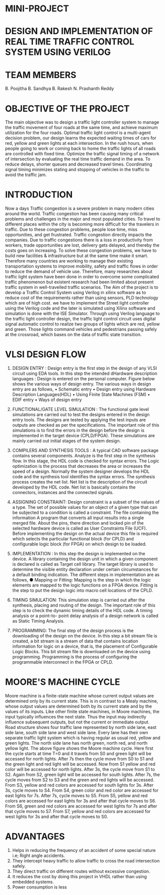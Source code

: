 # MINI-PROJECT
# DESIGN AND IMPLEMENTATION OF REAL TIME TRAFFIC CONTROL SYSTEM USING VERILOG
# TEAM MEMBERS
B. Poojitha
B. Sandhya
B. Rakesh
N. Prashanth Reddy

# OBJECTIVE OF THE PROJECT

The main objective was to design a traffic light controller system to manage the traffic movement of four roads at the same time, and achieve maximum utilization for the four roads. Optimal traffic light control is a multi-agent decision problem, our design learns the expected waiting times of cars for red, yellow and green lights at each intersection. In the rush hours, when people going to work or coming back to home the traffic lights of all roads are controlled with fixed time. Optimize the traffic signal timing of a network of intersection by evaluating the real time traffic demand in the area. To reduce delays, shorter queues and decreased travel times. Coordinating signal timing minimizes stating and stopping of vehicles in the traffic to avoid the traffic jam.

# INTRODUCTION

Now a days Traffic congestion is a severe problem in many modern cities around the world. Traffic congestion has been causing many critical problems and challenges in the major and most populated cities. To travel to different places within the city is becoming more difficult for the travelers in traffic. Due to these congestion problems, people lose time, miss opportunities, and get frustrated. Traffic congestion directly impacts the companies. Due to traffic congestions there is a loss in productivity from workers, trade opportunities are lost, delivery gets delayed, and thereby the costs goes on increasing. To solve these congestion problems, we have to build new facilities & infrastructure but at the same time make it smart. Therefore many countries are working to manage their existing transportation systems to improve mobility, safety and traffic flows in order to reduce the demand of vehicle use. Therefore, many researches about traffic light system have been done in order to overcome some complicated traffic phenomenon but existent research had been limited about present traffic system in well-travelled traffic scenarios. The Aim of the project is to develop a Traffic Control System using Verilog in xilinx software as to reduce cost of the requirements rather than using sensors, PLD technology which are of high cost. we have to implement the Street light controller using the Verilog code and the later is simulated using Xilinx software and simulation is done with the ISE Simulator. Through using Verilog language to the traffic light controller design, the traffic light control circuit uses digital signal automatic control to realize two groups of lights which are red, yellow and green. Those lights command vehicles and pedestrians passing safely at the crossroad, which bases on the data of traffic state transition.

# VLSI DESIGN FLOW

1)	DESIGN ENTRY :
Design entry is the first step in the design of any VLSI circuit using EDA tools. In this step the intended dHardware description languages :
Design is entered on the personal computer. Figure below shows the various ways of design entry. The various ways in design entry are as follows,
•	Schematic entry
•	Design entry using Hardware Description Languages(HDL)
•	Using Finite State Machines (FSM)
•	EDIF entry
•	Ways of design entry

3)	FUNCTIONAL/GATE LEVEL SIMULATION :
The functional gate level simulations are carried out to test the designs entered in the design entry tools. The designs are tested by applying the test inputs are outputs are checked as per the specifications. The important role of this simulations is to find the errors in the design before the design is implemented in the target device (CPLD/FPGA). These simulations are mainly carried out initial stages of the system design.

3)	COMPILERS AND SYNTHESIS TOOLS :
A typical CAD software package contains several components. Analyze is the first step in the synthesis flow. In this stage, the HDL code is checked for syntax errors. The Logic optimization is the process that decreases the area or increases the speed of a design. Normally the system designer develops the HDL code and the synthesis tool identifies the syntax errors. The synthesis process creates the net list. Net list is the description of the circuit developed by the HDL code. Net list is basically contains the connectors, instances and the connected signals.

4)	ASSIGNING CONSTRAINT:
Design constraint is a subset of the values of a type. The set of possible values for an object of a given type that can be subjected to a condition is called a constraint. The file containing the information A program that converts all input results into a single merged file. About the pins, there direction and locked pin of the selected hardware device is called as User Constraints File (UCF). Before implementing the design on the actual device this file is required which selects the particular functional block (for CPLD) and configurable logic block (for FPGA) on which design to be loaded.

5)	IMPLEMENTATION :
In this step the design is implemented on the device. A library containing the design unit in which a given component is declared is called as Target cell library. The target library is used to determine the visible entity declaration under certain circumstances for a default binding indication. The different steps in implementation are as follows,
●	Mapping or Fitting:
Mapping is the step in which the logic elements are mapped to the logic functions on a FPGA device. Fitting is the step to put the design logic into macro cell locations of the CPLD.

6)	TIMING SIMULATION:
This simulation step is carried out after the synthesis, placing and routing of the design. The important role of this step is to check the dynamic timing details of the HDL code. A timing analysis or a point-to- point delay analysis of a design network is called as Static Timing Analysis.

7)	PROGRAMMING:
The final step of the design process is the downloading of the design on the device. In this step a bit stream file is created, a bit stream is a stream of data that contains location information for logic on a device, that is, the placement of Configurable Logic Blocks. This bit stream file is downloaded on the device using programming. Programming is the process of configuring the programmable interconnect in the FPGA or CPLD.

# MOORE'S MACHINE CYCLE

Moore machine is a finite-state machine whose current output values are determined only by its current state. This is in contrast to a Mealy machine, whose output values are determined both by its current state and by the values of its inputs. Like other finite state machines, in Moore machines, the input typically influences the next state. Thus the input may indirectly influence subsequent outputs, but not the current or immediate output.
Road structure shows four traffic lane represented by north side lane, east side lane, south side lane and west side lane. Every lane has their own separate traffic light system which is having regular as usual red, yellow and green lights. The north side lane has north green, north red, and north yellow light. The above figure shows the Moore machine cycle. Here first the cycle starts at time T=0 and it travels from S0 and green light will be accessed for north lights. After 7s then the cycle move from S0 to S1 and the green light and red light will be accessed. Now from S1 yellow and red color will be accessed for north lights. After 3s, the cycle move from S1 to S2. Again from S2, green light will be accessed for south lights. After 7s, the cycle moves from S2 to S3 and the green and red lights will be accessed. From S3, yellow and red colors are accessed for south lights for 3s. After 3s, cycle moves to S4. From S4, green color and red color are accessed for east lights for 7s. After 7s, cycle moves to S5. From S5, yellow and red colors are accessed for east lights for 3s and after that cycle moves to S6. From S6, green and red colors are accessed for west lights for 7s and after that cycle moves to S7. From S7, yellow and red colors are accessed for west lights for 3s and after that cycle moves to S0.

# ADVANTAGES

1.	Helps in reducing the frequency of an accident of some special nature i.e; Right angle accidents.
2.	They intercept heavy traffic to allow traffic to cross the road intersection safely.
3.	They direct traffic on different routes without excessive congestion.
4.	It reduces the cost by doing this project in VHDL rather than using embedded systems.
5.	Power consumption is less



